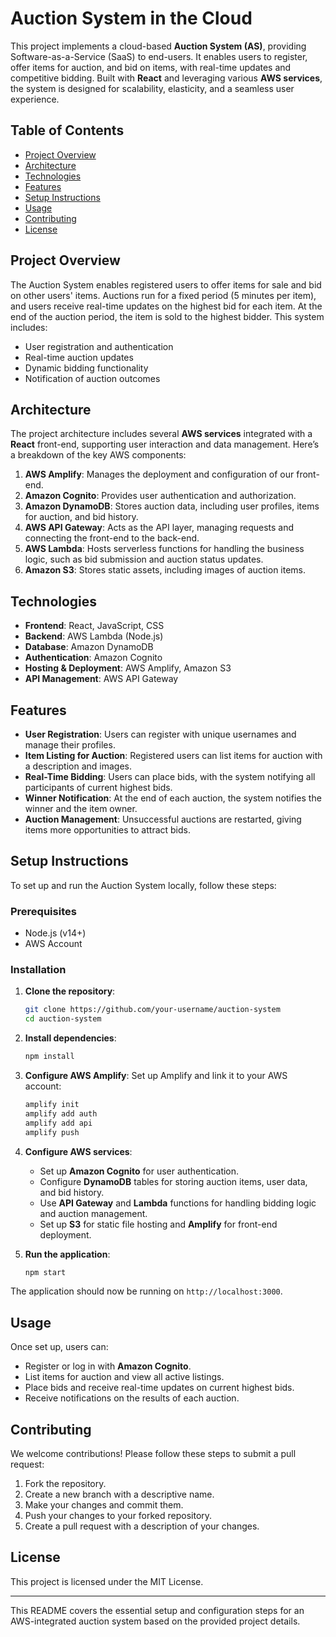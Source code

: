 # Auction System in the Cloud

This project implements a cloud-based **Auction System (AS)**, providing Software-as-a-Service (SaaS) to end-users. It enables users to register, offer items for auction, and bid on items, with real-time updates and competitive bidding. Built with **React** and leveraging various **AWS services**, the system is designed for scalability, elasticity, and a seamless user experience.

## Table of Contents

- [Project Overview](#project-overview)
- [Architecture](#architecture)
- [Technologies](#technologies)
- [Features](#features)
- [Setup Instructions](#setup-instructions)
- [Usage](#usage)
- [Contributing](#contributing)
- [License](#license)

## Project Overview

The Auction System enables registered users to offer items for sale and bid on other users' items. Auctions run for a fixed period (5 minutes per item), and users receive real-time updates on the highest bid for each item. At the end of the auction period, the item is sold to the highest bidder. This system includes:
- User registration and authentication
- Real-time auction updates
- Dynamic bidding functionality
- Notification of auction outcomes

## Architecture

The project architecture includes several **AWS services** integrated with a **React** front-end, supporting user interaction and data management. Here’s a breakdown of the key AWS components:

1. **AWS Amplify**: Manages the deployment and configuration of our front-end.
2. **Amazon Cognito**: Provides user authentication and authorization.
3. **Amazon DynamoDB**: Stores auction data, including user profiles, items for auction, and bid history.
4. **AWS API Gateway**: Acts as the API layer, managing requests and connecting the front-end to the back-end.
5. **AWS Lambda**: Hosts serverless functions for handling the business logic, such as bid submission and auction status updates.
6. **Amazon S3**: Stores static assets, including images of auction items.

## Technologies

- **Frontend**: React, JavaScript, CSS
- **Backend**: AWS Lambda (Node.js)
- **Database**: Amazon DynamoDB
- **Authentication**: Amazon Cognito
- **Hosting & Deployment**: AWS Amplify, Amazon S3
- **API Management**: AWS API Gateway

## Features

- **User Registration**: Users can register with unique usernames and manage their profiles.
- **Item Listing for Auction**: Registered users can list items for auction with a description and images.
- **Real-Time Bidding**: Users can place bids, with the system notifying all participants of current highest bids.
- **Winner Notification**: At the end of each auction, the system notifies the winner and the item owner.
- **Auction Management**: Unsuccessful auctions are restarted, giving items more opportunities to attract bids.

## Setup Instructions

To set up and run the Auction System locally, follow these steps:

### Prerequisites

- Node.js (v14+)
- AWS Account

### Installation

1. **Clone the repository**:
    ```bash
    git clone https://github.com/your-username/auction-system
    cd auction-system
    ```

2. **Install dependencies**:
    ```bash
    npm install
    ```

3. **Configure AWS Amplify**:
   Set up Amplify and link it to your AWS account:
    ```bash
    amplify init
    amplify add auth
    amplify add api
    amplify push
    ```

4. **Configure AWS services**:
   - Set up **Amazon Cognito** for user authentication.
   - Configure **DynamoDB** tables for storing auction items, user data, and bid history.
   - Use **API Gateway** and **Lambda** functions for handling bidding logic and auction management.
   - Set up **S3** for static file hosting and **Amplify** for front-end deployment.

5. **Run the application**:
    ```bash
    npm start
    ```

The application should now be running on `http://localhost:3000`.

## Usage

Once set up, users can:
- Register or log in with **Amazon Cognito**.
- List items for auction and view all active listings.
- Place bids and receive real-time updates on current highest bids.
- Receive notifications on the results of each auction.

## Contributing

We welcome contributions! Please follow these steps to submit a pull request:
1. Fork the repository.
2. Create a new branch with a descriptive name.
3. Make your changes and commit them.
4. Push your changes to your forked repository.
5. Create a pull request with a description of your changes.

## License

This project is licensed under the MIT License.

---

This README covers the essential setup and configuration steps for an AWS-integrated auction system based on the provided project details.
